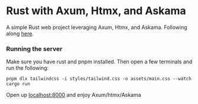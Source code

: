 # Rust with Axum, Htmx, and Askama

A simple Rust web project leveraging Axum, Htmx, and Askama. Following along [here](https://joeymckenzie.tech/blog/templates-with-rust-axum-htmx-askama/).

### Running the server

Make sure you have rust and pnpm installed. Then open a few terminals and run the following:

```
pnpm dlx tailwindcss -i styles/tailwind.css -o assets/main.css --watch
cargo run
```

Open up [localhost:8000](localhost:8000) and enjoy Axum/htmx/Askama

